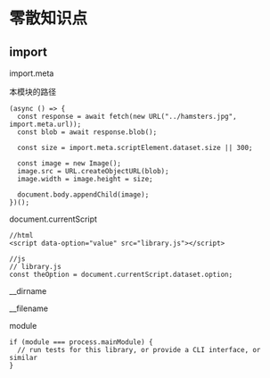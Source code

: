 # 零散知识点

## import

import.meta

本模块的路径

```
(async () => {
  const response = await fetch(new URL("../hamsters.jpg", import.meta.url));
  const blob = await response.blob();

  const size = import.meta.scriptElement.dataset.size || 300;

  const image = new Image();
  image.src = URL.createObjectURL(blob);
  image.width = image.height = size;

  document.body.appendChild(image);
})();

```

document.currentScript

```
//html
<script data-option="value" src="library.js"></script>

//js
// library.js
const theOption = document.currentScript.dataset.option;
```

__dirname

__filename

module

```
if (module === process.mainModule) {
  // run tests for this library, or provide a CLI interface, or similar
}
```